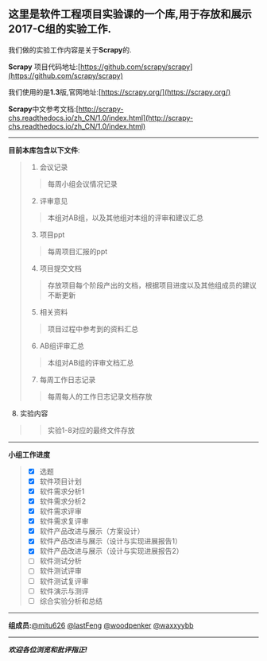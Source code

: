 这里是软件工程项目实验课的一个库,用于存放和展示2017-C组的实验工作.
---
我们做的实验工作内容是关于**Scrapy**的.

**Scrapy** 项目代码地址:[https://github.com/scrapy/scrapy](https://github.com/scrapy/scrapy)

我们使用的是**1.3**版,官网地址:[https://scrapy.org/](https://scrapy.org/)

**Scrapy**中文参考文档:[http://scrapy-chs.readthedocs.io/zh_CN/1.0/index.html](http://scrapy-chs.readthedocs.io/zh_CN/1.0/index.html)
___

**目前本库包含以下文件**:
>1. 会议记录
  >> 每周小组会议情况记录
>2. 评审意见
  >> 本组对AB组，以及其他组对本组的评审和建议汇总
>3. 项目ppt
  >> 每周项目汇报的ppt
>4. 项目提交文档
  >> 存放项目每个阶段产出的文档，根据项目进度以及其他组成员的建议不断更新
>5. 相关资料
  >> 项目过程中参考到的资料汇总
>6. AB组评审汇总
  >> 本组对AB组的评审文档汇总
>7. 每周工作日志记录
  >> 每周每人的工作日志记录文档存放
  8. 实验内容
  >> 实验1-8对应的最终文件存放
___
**小组工作进度**
>- [x] 选题
>- [x] 软件项目计划
>- [x] 软件需求分析1 
>- [x] 软件需求分析2
>- [x] 软件需求评审
>- [x] 软件需求复评审
>- [x] 软件产品改进与展示（方案设计）
>- [x] 软件产品改进与展示（设计与实现进展报告1）
>- [x] 软件产品改进与展示（设计与实现进展报告2）
>- [ ] 软件测试分析
>- [ ] 软件测试评审
>- [ ] 软件测试复评审
>- [ ] 软件演示与测评
>- [ ] 综合实验分析和总结
___
**组成员:**[@mitu626](https://github.com/mitu626) [@lastFeng](https://github.com/lastFeng) [@woodpenker](https://github.com/woodpenker) [@waxxyybb](https://github.com/waxxyybb)

___
***欢迎各位浏览和批评指正!***
	 
